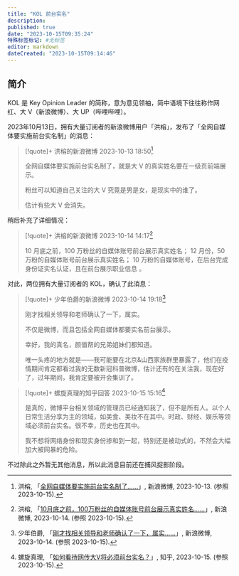 ```yaml
---
title: "KOL 前台实名"
description:
published: true
date: "2023-10-15T09:35:24"
特殊标签标记: #无标签
editor: markdown
dateCreated: "2023-10-15T09:14:46"
---
```


## 简介

KOL 是 Key Opinion Leader 的简称，意为意见领袖，简中语境下往往称作网红、大 V（新浪微博）、大 UP（哔哩哔哩）。

2023年10月13日，拥有大量订阅者的新浪微博用户「洪榕」，发布了「全网自媒体要实施前台实名制」的消息：

> [!quote]+ 洪榕的新浪微博 2023-10-13 18:50[^qPltg]
>
> 全网自媒体要实施前台实名制了，就是大 V 的真实姓名要在一级页前端展示。
>
> 粉丝可以知道自己关注的大 V 究竟是男是女，是现实中的谁了。
>
> 估计有些大 V 会消失。

[^qPltg]: 洪榕, 「[全网自媒体要实施前台实名制了……](http://archive.today/2023.10.14-154931/https://weibo.com/2144596567/NnGCX8MDx)」, 新浪微博, 2023-10-13. (参照 2023-10-15).

稍后补充了详细情况：

> [!quote]+ 洪榕的新浪微博 2023-10-14 14:17[^oJ1rS]
>
> 10 月底之前，100 万粉丝的自媒体账号前台展示真实姓名； 12 月份，50 万粉的自媒体账号前台展示真实姓名； 10 万粉的自媒体账号，在后台完成身份证实名认证，且在前台展示职业信息 。

[^oJ1rS]: 洪榕, 「[10月底之前，100万粉丝的自媒体账号前台展示真实姓名……](http://archive.today/2023.10.14-154922/https://weibo.com/2144596567/NnOgRFoRI)」, 新浪微博, 2023-10-14. (参照 2023-10-15).

对此，两位拥有大量订阅者的 KOL，确认了此消息：

> [!quote]+ 少年伯爵的新浪微博 2023-10-14 19:18[^m5Uit]
>
> 刚才找相关领导和老师确认了一下，属实。
>
> 不仅是微博，而且包括全网自媒体都要实名前台展示。
>
> 幸好，我的真名，颜值帮的兄弟姐妹们都知道。 
>
> 唯一头疼的地方就是——我可能要在北京&山西家族群里暴露了，他们在疫情期间肯定都看过我的无数新冠科普微博，估计还有的在关注我，现在好了，过年期间，我肯定要被开会集训了。

[^m5Uit]: 少年伯爵, 「[刚才找相关领导和老师确认了一下，属实……](http://archive.today/2023.10.14-155035/https://weibo.com/2275284204/NnQeZ8ye4)」, 新浪微博, 2023-10-14. (参照 2023-10-15).

> [!quote]+ 螺旋真理的知乎回答 2023-10-15 15:16[^WoMlp]
>
> 是真的，微博平台相关领域的管理员已经通知我了，但不是所有人。以个人日常生活分享为主的领域，如美食、美妆不在其中。时政、财经、娱乐等领域必须前台实名。很不幸，历史也在其中。
>
> 我不想将网络身份和现实身份掺和到一起，特别还是被动式的，不然会大幅加大被网暴的危险。

[^WoMlp]: 螺旋真理, 「[如何看待网传大V将必须前台实名？](http://archive.today/2023.10.15-103636/https://www.zhihu.com/question/626120774/answer/3250691825)」, 知乎, 2023-10-15. (参照 2023-10-15).

不过除此之外暂无其他消息，所以此消息目前还在捕风捉影阶段。
